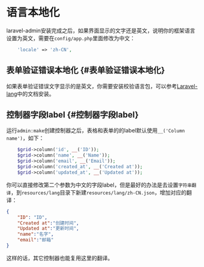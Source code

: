 # 语言本地化

laravel-admin安装完成之后，如果界面显示的文字还是英文，说明你的框架语言设置为英文，需要在`config/app.php`里面修改为中文：

```php
    'locale' => 'zh-CN',
```

## 表单验证错误本地化 {#表单验证错误本地化}

如果表单验证错误文字显示的是英文，你需要安装校验语言包，可以参考[Laravel-lang](https://github.com/caouecs/Laravel-lang)中的文档安装。

## 控制器字段label {#控制器字段label}

运行`admin:make`创建控制器之后，表格和表单的的label默认使用`__('Column name')`，如下：

```php
    $grid->column('id', __('ID'));
    $grid->column('name', __('Name'));
    $grid->column('email', __('Email'));
    $grid->column('created_at', __('Created at'));
    $grid->column('updated_at', __('Updated at'));
```

你可以直接修改第二个参数为中文的字段label，但是最好的办法是去设置`字符串翻译`，到`resources/lang`目录下新建`resources/lang/zh-CN.json`，增加对应的翻译：

```json
{
    "ID": "ID",
    "Created at":"创建时间",
    "Updated at":"更新时间",
    "name":"名字",
    "email":"邮箱"
}
```

这样的话，其它控制器也能复用这里的翻译。